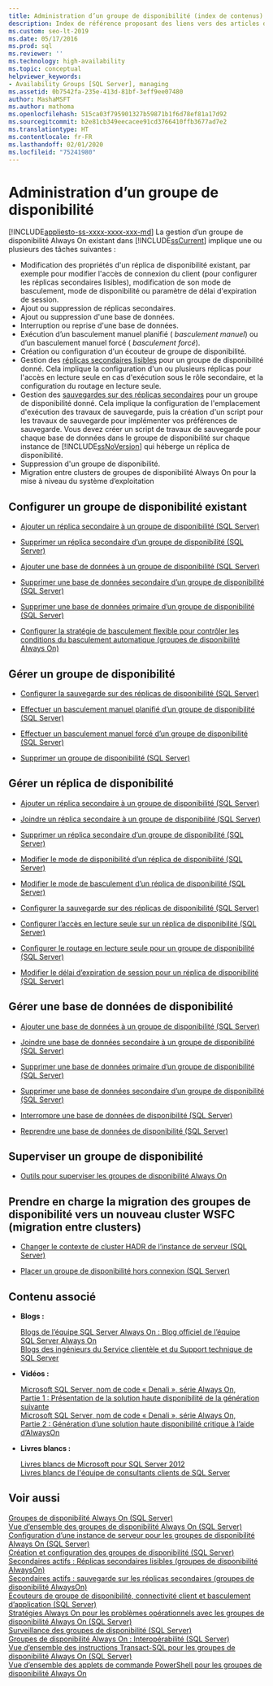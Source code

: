```yaml
---
title: Administration d’un groupe de disponibilité (index de contenus)
description: Index de référence proposant des liens vers des articles décrivant les concepts fondamentaux de l’administration d’un groupe de disponibilité Always On, tels que la modification des propriétés, l’ajout ou la suppression de réplicas, l’ajout ou la suppression de bases de données, le basculement, la configuration de l’écouteur, etc.
ms.custom: seo-lt-2019
ms.date: 05/17/2016
ms.prod: sql
ms.reviewer: ''
ms.technology: high-availability
ms.topic: conceptual
helpviewer_keywords:
- Availability Groups [SQL Server], managing
ms.assetid: 0b7542fa-235e-413d-81bf-3eff9ee07480
author: MashaMSFT
ms.author: mathoma
ms.openlocfilehash: 515ca03f795901327b59871b1f6d78ef81a17d92
ms.sourcegitcommit: b2e81cb349eecacee91cd3766410ffb3677ad7e2
ms.translationtype: HT
ms.contentlocale: fr-FR
ms.lasthandoff: 02/01/2020
ms.locfileid: "75241980"
---
```

# <a name="administration-of-an-availability-group"></a>Administration d’un groupe de disponibilité
[!INCLUDE[appliesto-ss-xxxx-xxxx-xxx-md](../../../includes/appliesto-ss-xxxx-xxxx-xxx-md.md)]
 La gestion d’un groupe de disponibilité Always On existant dans [!INCLUDE[ssCurrent](../../../includes/sscurrent-md.md)] implique une ou plusieurs des tâches suivantes :  
  
-   Modification des propriétés d'un réplica de disponibilité existant, par exemple pour modifier l'accès de connexion du client (pour configurer les réplicas secondaires lisibles), modification de son mode de basculement, mode de disponibilité ou paramètre de délai d'expiration de session.    
-   Ajout ou suppression de réplicas secondaires.    
-   Ajout ou suppression d'une base de données.    
-   Interruption ou reprise d'une base de données.   
-   Exécution d’un basculement manuel planifié ( *basculement manuel*) ou d’un basculement manuel forcé ( *basculement forcé*).    
-   Création ou configuration d'un écouteur de groupe de disponibilité.    
-   Gestion des [réplicas secondaires lisibles](../../../database-engine/availability-groups/windows/active-secondaries-readable-secondary-replicas-always-on-availability-groups.md) pour un groupe de disponibilité donné. Cela implique la configuration d'un ou plusieurs réplicas pour l'accès en lecture seule en cas d'exécution sous le rôle secondaire, et la configuration du routage en lecture seule.    
-   Gestion des [sauvegardes sur des réplicas secondaires](../../../database-engine/availability-groups/windows/active-secondaries-backup-on-secondary-replicas-always-on-availability-groups.md) pour un groupe de disponibilité donné. Cela implique la configuration de l'emplacement d'exécution des travaux de sauvegarde, puis la création d'un script pour les travaux de sauvegarde pour implémenter vos préférences de sauvegarde. Vous devez créer un script de travaux de sauvegarde pour chaque base de données dans le groupe de disponibilité sur chaque instance de [!INCLUDE[ssNoVersion](../../../includes/ssnoversion-md.md)] qui héberge un réplica de disponibilité.    
-   Suppression d'un groupe de disponibilité.    
-   Migration entre clusters de groupes de disponibilité Always On pour la mise à niveau du système d’exploitation  
  
## <a name="configure-an-existing-availability-group"></a>Configurer un groupe de disponibilité existant
  
-   [Ajouter un réplica secondaire à un groupe de disponibilité &#40;SQL Server&#41;](../../../database-engine/availability-groups/windows/add-a-secondary-replica-to-an-availability-group-sql-server.md)  
  
-   [Supprimer un réplica secondaire d’un groupe de disponibilité &#40;SQL Server&#41;](../../../database-engine/availability-groups/windows/remove-a-secondary-replica-from-an-availability-group-sql-server.md)  
  
-   [Ajouter une base de données à un groupe de disponibilité &#40;SQL Server&#41;](../../../database-engine/availability-groups/windows/availability-group-add-a-database.md)    
-   [Supprimer une base de données secondaire d’un groupe de disponibilité &#40;SQL Server&#41;](../../../database-engine/availability-groups/windows/remove-a-secondary-database-from-an-availability-group-sql-server.md)  
  
-   [Supprimer une base de données primaire d’un groupe de disponibilité &#40;SQL Server&#41;](../../../database-engine/availability-groups/windows/remove-a-primary-database-from-an-availability-group-sql-server.md)  
  
-   [Configurer la stratégie de basculement flexible pour contrôler les conditions du basculement automatique &#40;groupes de disponibilité Always On&#41;](../../../database-engine/availability-groups/windows/configure-flexible-automatic-failover-policy.md)  
  
 ## <a name="manage-an-availability-group"></a>Gérer un groupe de disponibilité  
  
-   [Configurer la sauvegarde sur des réplicas de disponibilité &#40;SQL Server&#41;](../../../database-engine/availability-groups/windows/configure-backup-on-availability-replicas-sql-server.md)  
  
-   [Effectuer un basculement manuel planifié d’un groupe de disponibilité &#40;SQL Server&#41;](../../../database-engine/availability-groups/windows/perform-a-planned-manual-failover-of-an-availability-group-sql-server.md)  
  
-   [Effectuer un basculement manuel forcé d’un groupe de disponibilité &#40;SQL Server&#41;](../../../database-engine/availability-groups/windows/perform-a-forced-manual-failover-of-an-availability-group-sql-server.md)  
  
-   [Supprimer un groupe de disponibilité &#40;SQL Server&#41;](../../../database-engine/availability-groups/windows/remove-an-availability-group-sql-server.md)  
  
 ## <a name="manage-an-availability-replica"></a>Gérer un réplica de disponibilité  
  
-   [Ajouter un réplica secondaire à un groupe de disponibilité &#40;SQL Server&#41;](../../../database-engine/availability-groups/windows/add-a-secondary-replica-to-an-availability-group-sql-server.md)  
  
-   [Joindre un réplica secondaire à un groupe de disponibilité &#40;SQL Server&#41;](../../../database-engine/availability-groups/windows/join-a-secondary-replica-to-an-availability-group-sql-server.md)  
  
-   [Supprimer un réplica secondaire d’un groupe de disponibilité &#40;SQL Server&#41;](../../../database-engine/availability-groups/windows/remove-a-secondary-replica-from-an-availability-group-sql-server.md)  
  
-   [Modifier le mode de disponibilité d’un réplica de disponibilité &#40;SQL Server&#41;](../../../database-engine/availability-groups/windows/change-the-availability-mode-of-an-availability-replica-sql-server.md)  
  
-   [Modifier le mode de basculement d’un réplica de disponibilité &#40;SQL Server&#41;](../../../database-engine/availability-groups/windows/change-the-failover-mode-of-an-availability-replica-sql-server.md)  
  
-   [Configurer la sauvegarde sur des réplicas de disponibilité &#40;SQL Server&#41;](../../../database-engine/availability-groups/windows/configure-backup-on-availability-replicas-sql-server.md)  
  
-   [Configurer l’accès en lecture seule sur un réplica de disponibilité &#40;SQL Server&#41;](../../../database-engine/availability-groups/windows/configure-read-only-access-on-an-availability-replica-sql-server.md)  
  
-   [Configurer le routage en lecture seule pour un groupe de disponibilité &#40;SQL Server&#41;](../../../database-engine/availability-groups/windows/configure-read-only-routing-for-an-availability-group-sql-server.md)  
  
-   [Modifier le délai d’expiration de session pour un réplica de disponibilité &#40;SQL Server&#41;](../../../database-engine/availability-groups/windows/change-the-session-timeout-period-for-an-availability-replica-sql-server.md)  
  
## <a name="manage-an-availability-database"></a>Gérer une base de données de disponibilité  
  
-   [Ajouter une base de données à un groupe de disponibilité &#40;SQL Server&#41;](../../../database-engine/availability-groups/windows/availability-group-add-a-database.md)  
  
-   [Joindre une base de données secondaire à un groupe de disponibilité &#40;SQL Server&#41;](../../../database-engine/availability-groups/windows/join-a-secondary-database-to-an-availability-group-sql-server.md)  
  
-   [Supprimer une base de données primaire d’un groupe de disponibilité &#40;SQL Server&#41;](../../../database-engine/availability-groups/windows/remove-a-primary-database-from-an-availability-group-sql-server.md)  
  
-   [Supprimer une base de données secondaire d’un groupe de disponibilité &#40;SQL Server&#41;](../../../database-engine/availability-groups/windows/remove-a-secondary-database-from-an-availability-group-sql-server.md)  
  
-   [Interrompre une base de données de disponibilité &#40;SQL Server&#41;](../../../database-engine/availability-groups/windows/suspend-an-availability-database-sql-server.md)  
  
-   [Reprendre une base de données de disponibilité &#40;SQL Server&#41;](../../../database-engine/availability-groups/windows/resume-an-availability-database-sql-server.md)  
  
## <a name="monitor-an-availability-group"></a>Superviser un groupe de disponibilité
  
-   [Outils pour superviser les groupes de disponibilité Always On](../../../database-engine/availability-groups/windows/monitoring-of-availability-groups-sql-server.md)  
  
 ## <a name="support-migrating-availability-groups-to-a-new-wsfc-cluster-cross-cluster-migration"></a>Prendre en charge la migration des groupes de disponibilité vers un nouveau cluster WSFC (migration entre clusters)
  
-   [Changer le contexte de cluster HADR de l’instance de serveur &#40;SQL Server&#41;](../../../database-engine/availability-groups/windows/change-the-hadr-cluster-context-of-server-instance-sql-server.md)  
  
-   [Placer un groupe de disponibilité hors connexion &#40;SQL Server&#41;](../../../database-engine/availability-groups/windows/take-an-availability-group-offline-sql-server.md)  
  
##  <a name="RelatedContent"></a> Contenu associé  
  
-   **Blogs :**  
  
     [Blogs de l’équipe SQL Server Always On : Blog officiel de l’équipe SQL Server Always On](https://blogs.msdn.microsoft.com/sqlalwayson/)    
     [Blogs des ingénieurs du Service clientèle et du Support technique de SQL Server](https://blogs.msdn.com/b/psssql/)  
  
-   **Vidéos :**  
  
     [Microsoft SQL Server, nom de code « Denali », série Always On, Partie 1 : Présentation de la solution haute disponibilité de la génération suivante](https://channel9.msdn.com/Events/TechEd/NorthAmerica/2011/DBI302)    
     [Microsoft SQL Server, nom de code « Denali », série Always On, Partie 2 : Génération d’une solution haute disponibilité critique à l’aide d’AlwaysOn](https://channel9.msdn.com/Events/TechEd/NorthAmerica/2011/DBI404)  
  
-   **Livres blancs :**  
  
     [Livres blancs de Microsoft pour SQL Server 2012](https://msdn.microsoft.com/library/hh403491.aspx)    
     [Livres blancs de l'équipe de consultants clients de SQL Server](https://techcommunity.microsoft.com/t5/DataCAT/bg-p/DataCAT/)  
  
## <a name="see-also"></a>Voir aussi  
 [Groupes de disponibilité Always On &#40;SQL Server&#41;](../../../database-engine/availability-groups/windows/always-on-availability-groups-sql-server.md)   
 [Vue d’ensemble des groupes de disponibilité Always On &#40;SQL Server&#41;](../../../database-engine/availability-groups/windows/overview-of-always-on-availability-groups-sql-server.md)   
 [Configuration d’une instance de serveur pour les groupes de disponibilité Always On &#40;SQL Server&#41;](../../../database-engine/availability-groups/windows/configuration-of-a-server-instance-for-always-on-availability-groups-sql-server.md)   
 [Création et configuration des groupes de disponibilité &#40;SQL Server&#41;](../../../database-engine/availability-groups/windows/creation-and-configuration-of-availability-groups-sql-server.md)   
 [Secondaires actifs : Réplicas secondaires lisibles &#40;groupes de disponibilité AlwaysOn&#41;](../../../database-engine/availability-groups/windows/active-secondaries-readable-secondary-replicas-always-on-availability-groups.md)   
 [Secondaires actifs : sauvegarde sur les réplicas secondaires &#40;groupes de disponibilité AlwaysOn&#41;](../../../database-engine/availability-groups/windows/active-secondaries-backup-on-secondary-replicas-always-on-availability-groups.md)   
 [Écouteurs de groupe de disponibilité, connectivité client et basculement d’application &#40;SQL Server&#41;](../../../database-engine/availability-groups/windows/listeners-client-connectivity-application-failover.md)   
 [Stratégies Always On pour les problèmes opérationnels avec les groupes de disponibilité Always On &#40;SQL Server&#41;](../../../database-engine/availability-groups/windows/always-on-policies-for-operational-issues-always-on-availability.md)   
 [Surveillance des groupes de disponibilité &#40;SQL Server&#41;](../../../database-engine/availability-groups/windows/monitoring-of-availability-groups-sql-server.md)   
 [Groupes de disponibilité Always On : Interopérabilité &#40;SQL Server&#41;](../../../database-engine/availability-groups/windows/always-on-availability-groups-interoperability-sql-server.md)   
 [Vue d’ensemble des instructions Transact-SQL pour les groupes de disponibilité Always On &#40;SQL Server&#41;](../../../database-engine/availability-groups/windows/transact-sql-statements-for-always-on-availability-groups.md)   
 [Vue d’ensemble des applets de commande PowerShell pour les groupes de disponibilité Always On](../../../database-engine/availability-groups/windows/overview-of-powershell-cmdlets-for-always-on-availability-groups-sql-server.md)  
  
   
